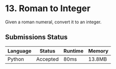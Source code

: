 # 13. Roman to Integer

Given a roman numeral, convert it to an integer.

## Submissions Status

| Language | Status   | Runtime | Memory |
| -------- | -------- | ------- | ------ |
| Python   | Accepted | 80ms    | 13.8MB |